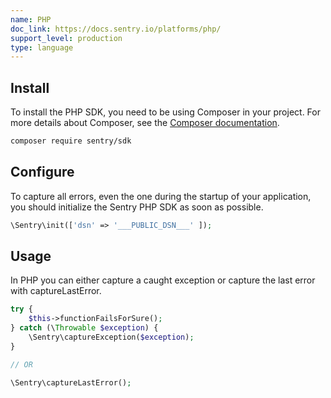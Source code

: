 ```yaml
---
name: PHP
doc_link: https://docs.sentry.io/platforms/php/
support_level: production
type: language
---
```


## Install

To install the PHP SDK, you need to be using Composer in your project. For more details about Composer, see the [Composer documentation](https://getcomposer.org/doc/).

```bash
composer require sentry/sdk
```

## Configure

To capture all errors, even the one during the startup of your application, you should initialize the Sentry PHP SDK as soon as possible.

```php
\Sentry\init(['dsn' => '___PUBLIC_DSN___' ]);
```

## Usage

In PHP you can either capture a caught exception or capture the last error with captureLastError.

```php
try {
    $this->functionFailsForSure();
} catch (\Throwable $exception) {
    \Sentry\captureException($exception);
}

// OR

\Sentry\captureLastError();
```
